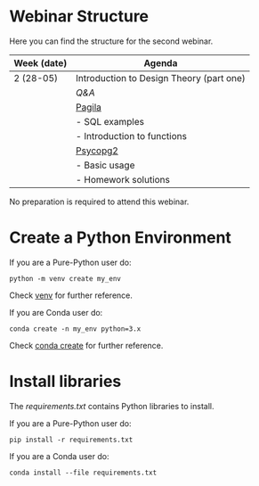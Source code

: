 # Webinar Structure
Here you can find the structure for the second webinar. 

| **Week (date)** | **Agenda**                                       |
|-----------------|--------------------------------------------------|
| 2 (28-05)       | Introduction to Design Theory (part one)         |
|                 | _Q&A_                                            |
|                 | [Pagila](https://github.com/devrimgunduz/pagila) |
|                 | - SQL examples                                   |
|                 | - Introduction to functions                      |
|                 | [Psycopg2](https://www.psycopg.org/docs/)        |
|                 | - Basic usage                                    |
|                 | - Homework solutions                             |

No preparation is required to attend this webinar.

# Create a Python Environment

If you are a Pure-Python user do:

```{python}
python -m venv create my_env
```
Check [venv](https://docs.python.org/3/library/venv.html) for further reference. 

If you are Conda user do:

```{python}
conda create -n my_env python=3.x
```
Check [conda create](https://docs.conda.io/projects/conda/en/latest/user-guide/tasks/manage-environments.html#creating-an-environment-with-commands) for further reference.

# Install libraries

The _requirements.txt_ contains Python libraries to install.

If you are a Pure-Python user do:

```{python}
pip install -r requirements.txt
```

If you are a Conda user do:

```{python}
conda install --file requirements.txt
```


